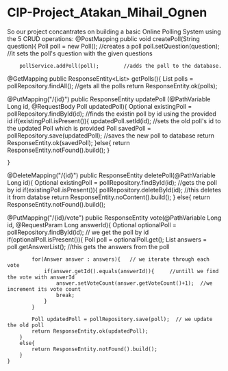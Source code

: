 # CIP-Project_Atakan_Mihail_Ognen
So our project concantrates on building a basic Online Polling System using the 5 CRUD operations:
@PostMapping
    public void createPoll(String question){
        Poll poll = new Poll();      //creates a poll
        poll.setQuestion(question);  //it sets the poll's question with the given questions

        pollService.addPoll(poll);        //adds the poll to the database.
        
@GetMapping
    public ResponseEntity<List<Poll>> getPolls(){
        List<Poll> polls = pollRepository.findAll();  //gets all the polls
        return ResponseEntity.ok(polls);    
  
  
@PutMapping("/{id}")
    public ResponseEntity<Poll> updatePoll (@PathVariable Long id, @RequestBody Poll updatedPoll){
        Optional<Poll> existingPoll  = pollRepository.findById(id);  //finds the existin poll by id using the provided id
        if(existingPoll.isPresent()){
            updatedPoll.setId(id);     //sets the old poll's id to the updated Poll which is provided
            Poll savedPoll = pollRepository.save(updatedPoll);   //saves the new poll to database
            return ResponseEntity.ok(savedPoll);
        }else{
            return ResponseEntity.notFound().build();
        }

    }
  
  
@DeleteMapping("/{id}")
    public ResponseEntity<Void> deletePoll(@PathVariable Long id){
        Optional<Poll> existingPoll = pollRepository.findById(id);  //gets the poll by id
        if(existingPoll.isPresent()){
            pollRepository.deleteById(id);   //this deletes it from databse
            return ResponseEntity.noContent().build();
        }
        else{
            return ResponseEntity.notFound().build();  
  
 
@PutMapping("/{id}/vote")
    public ResponseEntity vote(@PathVariable Long id, @RequestParam Long answerId){
        Optional<Poll> optionalPoll = pollRepository.findById(id);  // we get the poll by id
        if(optionalPoll.isPresent()){
            Poll poll = optionalPoll.get();
            List<Answer> answers = poll.getAnswerList();  //this gets the answers from the poll

            for(Answer answer : answers){   // we iterate through each vote
                if(answer.getId().equals(answerId)){     //untill we find the vote with answerId
                    answer.setVoteCount(answer.getVoteCount()+1);  //we increment its vote count
                    break;
                }
            }

            Poll updatedPoll = pollRepository.save(poll);  // we update the old poll
            return ResponseEntity.ok(updatedPoll);
        }
        else{
            return ResponseEntity.notFound().build();
        }
    }
  
  
  
  

